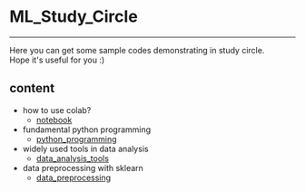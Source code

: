 # ML_Study_Circle
---
Here you can get some sample codes demonstrating in study circle.
<br>Hope it's useful for you :)

## content
- how to use colab?
  - [notebook](https://github.com/jim12312321/ML_Study_Circle/tree/main/code/notebook) 
- fundamental python programming
  - [python_programming](https://github.com/jim12312321/ML_Study_Circle/tree/main/code/python_programming) 
- widely used tools in data analysis
  - [data_analysis_tools](https://github.com/jim12312321/ML_Study_Circle/tree/main/code/data_analysis_tools)
- data preprocessing with sklearn
  - [data_preprocessing](https://github.com/jim12312321/ML_Study_Circle/tree/main/code/data_preprocessing)
